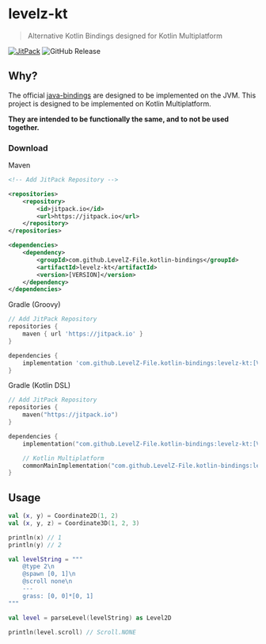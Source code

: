 # levelz-kt

> Alternative Kotlin Bindings designed for Kotlin Multiplatform

[![JitPack](https://jitpack.io/v/LevelZ-File/kotlin-bindings.svg)](https://jitpack.io/#LevelZ-File/kotlin-bindings)
![GitHub Release](https://img.shields.io/github/v/release/LevelZ-File/kotlin-bindings)

## Why?

The official [java-bindings](https://github.com/LevelZ-File/java-bindings) are designed to be implemented on
the JVM. This project is designed to be implemented on Kotlin Multiplatform.

**They are intended to be functionally the same, and to not be used together.**

### Download

Maven
```xml
<!-- Add JitPack Repository -->

<repositories>
    <repository>
        <id>jitpack.io</id>
        <url>https://jitpack.io</url>
    </repository>
</repositories>

<dependencies>
    <dependency>
        <groupId>com.github.LevelZ-File.kotlin-bindings</groupId>
        <artifactId>levelz-kt</artifactId>
        <version>[VERSION]</version>
    </dependency>
</dependencies>
```

Gradle (Groovy)
```groovy
// Add JitPack Repository
repositories {
    maven { url 'https://jitpack.io' }
}

dependencies {
    implementation 'com.github.LevelZ-File.kotlin-bindings:levelz-kt:[VERSION]'
}
```

Gradle (Kotlin DSL)
```kts
// Add JitPack Repository
repositories {
    maven("https://jitpack.io")
}

dependencies {
    implementation("com.github.LevelZ-File.kotlin-bindings:levelz-kt:[VERSION]")

    // Kotlin Multiplatform
    commonMainImplementation("com.github.LevelZ-File.kotlin-bindings:levelz-kt:[VERSION")
}
```

## Usage
```kotlin
val (x, y) = Coordinate2D(1, 2)
val (x, y, z) = Coordinate3D(1, 2, 3)

println(x) // 1
println(y) // 2
```

```kotlin
val levelString = """
    @type 2\n
    @spawn [0, 1]\n
    @scroll none\n
    ---
    grass: [0, 0]*[0, 1]
"""

val level = parseLevel(levelString) as Level2D

println(level.scroll) // Scroll.NONE
```

